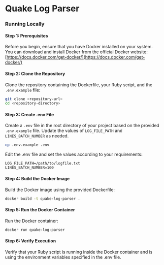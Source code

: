 # Quake Log Parser

### Running Locally

#### Step 1: Prerequisites

Before you begin, ensure that you have Docker installed on your system. You can download and install Docker from the official Docker website: [https://docs.docker.com/get-docker/](https://docs.docker.com/get-docker/)

#### Step 2: Clone the Repository

Clone the repository containing the Dockerfile, your Ruby script, and the `.env.example` file:

```bash
git clone <repository-url>
cd <repository-directory>
```

#### Step 3: Create .env File

Create a `.env` file in the root directory of your project based on the provided `.env.example` file. Update the values of `LOG_FILE_PATH` and `LINES_BATCH_NUMBER` as needed.

```bash
cp .env.example .env
```

Edit the .env file and set the values according to your requirements:

```env
LOG_FILE_PATH=/path/to/logfile.txt
LINES_BATCH_NUMBER=100
```

#### Step 4: Build the Docker Image

Build the Docker image using the provided Dockerfile:

```bash
docker build -t quake-log-parser .
```

#### Step 5: Run the Docker Container

Run the Docker container:

```bash
docker run quake-log-parser
```

#### Step 6: Verify Execution

Verify that your Ruby script is running inside the Docker container and is using the environment variables specified in the .env file.
